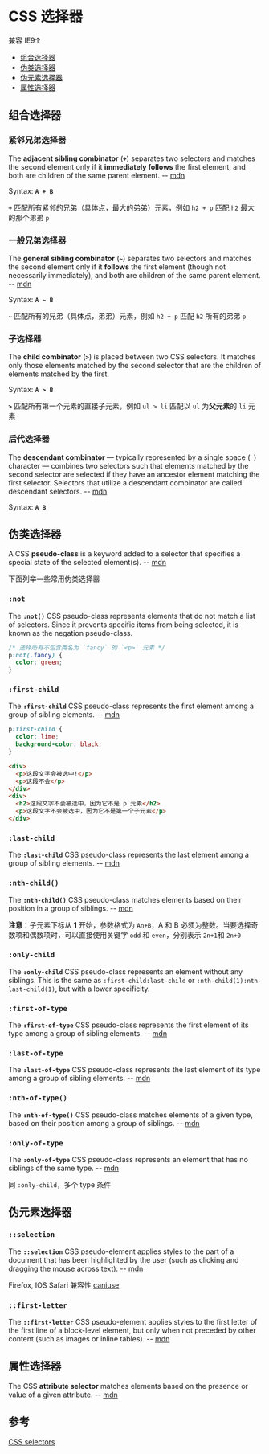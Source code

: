 # CSS 选择器

兼容 IE9↑

- [组合选择器](#组合选择器)
- [伪类选择器](#伪类选择器)
- [伪元素选择器](#伪元素选择器)
- [属性选择器](#属性选择器)

## 组合选择器

### 紧邻兄弟选择器

The **adjacent sibling combinator** (**`+`**) separates two selectors and matches the second element only if it **immediately follows** the first element, and both are children of the same parent element. -- [mdn](https://developer.mozilla.org/en-US/docs/Web/CSS/Adjacent_sibling_combinator)

Syntax: **`A + B`**

**`+`** 匹配所有紧邻的兄弟（具体点，最大的弟弟）元素，例如 `h2 + p` 匹配 `h2` 最大的那个弟弟 `p`

### 一般兄弟选择器

The **general sibling combinator** (**`~`**) separates two selectors and matches the second element only if it **follows** the first element (though not necessarily immediately), and both are children of the same parent element. -- [mdn](https://developer.mozilla.org/en-US/docs/Web/CSS/General_sibling_combinator)

Syntax: **`A ~ B`**

**`~`** 匹配所有的兄弟（具体点，弟弟）元素，例如 `h2 + p` 匹配 `h2` 所有的弟弟 `p`

### 子选择器

The **child combinator** (**`>`**) is placed between two CSS selectors. It matches only those elements matched by the second selector that are the children of elements matched by the first.

Syntax: **`A > B`**

**`>`** 匹配所有第一个元素的直接子元素，例如 `ul > li` 匹配以 `ul` 为**父元素**的 `li` 元素

### 后代选择器

<!-- markdownlint-disable MD038 -->
The **descendant combinator** — typically represented by a single space (**` `**) character — combines two selectors such that elements matched by the second selector are selected if they have an ancestor element matching the first selector. Selectors that utilize a descendant combinator are called descendant selectors. -- [mdn](https://developer.mozilla.org/en-US/docs/Web/CSS/Descendant_combinator)

Syntax: **`A B`**

## 伪类选择器

A CSS **pseudo-class** is a keyword added to a selector that specifies a special state of the selected element(s). -- [mdn](https://developer.mozilla.org/en-US/docs/Web/CSS/Pseudo-classes#Index_of_standard_pseudo-classes)

下面列举一些常用伪类选择器

### `:not`

The **`:not()`** CSS pseudo-class represents elements that do not match a list of selectors. Since it prevents specific items from being selected, it is known as the negation pseudo-class.

```css
/* 选择所有不包含类名为 `fancy` 的 `<p>` 元素 */
p:not(.fancy) {
  color: green;
}
```

### `:first-child`

The **`:first-child`** CSS pseudo-class represents the first element among a group of sibling elements. -- [mdn](https://developer.mozilla.org/en-US/docs/Web/CSS/:first-child)

```css
p:first-child {
  color: lime;
  background-color: black;
}
```

```html
<div>
  <p>这段文字会被选中!</p>
  <p>这段不会</p>
</div>
<div>
  <h2>这段文字不会被选中，因为它不是 p 元素</h2>
  <p>这段文字不会被选中，因为它不是第一个子元素</p>
</div>
```

### `:last-child`

The **`:last-child`** CSS pseudo-class represents the last element among a group of sibling elements. -- [mdn](https://developer.mozilla.org/en-US/docs/Web/CSS/:last-child)

### `:nth-child()`

The **`:nth-child()`** CSS pseudo-class matches elements based on their position in a group of siblings. -- [mdn](https://developer.mozilla.org/en-US/docs/Web/CSS/:nth-child)

**注意**：子元素下标从 **1** 开始，参数格式为 `An+B`，A 和 B 必须为整数。当要选择奇数项和偶数项时，可以直接使用关键字 `odd` 和 `even`，分别表示 `2n+1`和 `2n+0`

### `:only-child`

The **`:only-child`** CSS pseudo-class represents an element without any siblings. This is the same as `:first-child:last-child` or `:nth-child(1):nth-last-child(1)`, but with a lower specificity.

### `:first-of-type`

The **`:first-of-type`** CSS pseudo-class represents the first element of its type among a group of sibling elements. -- [mdn](https://developer.mozilla.org/en-US/docs/Web/CSS/:first-of-type)

### `:last-of-type`

The **`:last-of-type`** CSS pseudo-class represents the last element of its type among a group of sibling elements. -- [mdn](https://developer.mozilla.org/en-US/docs/Web/CSS/:last-of-type)

### `:nth-of-type()`

The **`:nth-of-type()`** CSS pseudo-class matches elements of a given type, based on their position among a group of siblings. -- [mdn](https://developer.mozilla.org/en-US/docs/Web/CSS/:nth-of-type)

### `:only-of-type`

The **`:only-of-type`** CSS pseudo-class represents an element that has no siblings of the same type. -- [mdn](https://developer.mozilla.org/en-US/docs/Web/CSS/:only-of-type)

同 `:only-child`，多个 type 条件

## 伪元素选择器

### `::selection`

The **`::selection`** CSS pseudo-element applies styles to the part of a document that has been highlighted by the user (such as clicking and dragging the mouse across text). -- [mdn](https://developer.mozilla.org/en-US/docs/Web/CSS/::selection)

Firefox, IOS Safari 兼容性 [caniuse](https://caniuse.com/#search=%3A%3Aselection)

### `::first-letter`

The **`::first-letter`** CSS pseudo-element applies styles to the first letter of the first line of a block-level element, but only when not preceded by other content (such as images or inline tables). -- [mdn](https://developer.mozilla.org/en-US/docs/Web/CSS/::first-letter)

## 属性选择器

The CSS **attribute selector** matches elements based on the presence or value of a given attribute. -- [mdn](https://developer.mozilla.org/en-US/docs/Web/CSS/Attribute_selectors)

## 参考

[CSS selectors](https://developer.mozilla.org/en-US/docs/Web/CSS/CSS_Selectors)

